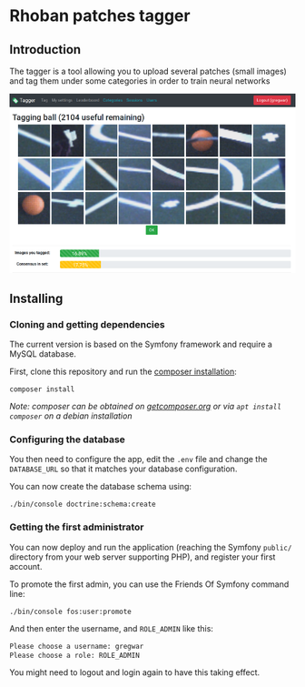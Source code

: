 # Rhoban patches tagger

## Introduction

The tagger is a tool allowing you to upload several patches (small images) and tag them under some categories in order to train neural networks

![tagger.png](tagger.png)

## Installing

### Cloning and getting dependencies

The current version is based on the Symfony framework and require a MySQL database.

First, clone this repository and run the [composer installation](https://getcomposer.org/):

    composer install

*Note: composer can be obtained on [getcomposer.org](https://getcomposer.org/) or via `apt install composer` on a debian installation*

### Configuring the database

You then need to configure the app, edit the `.env` file and change the `DATABASE_URL` so that it matches your database configuration.

You can now create the database schema using:

    ./bin/console doctrine:schema:create

### Getting the first administrator

You can now deploy and run the application (reaching the Symfony `public/` directory from your web server supporting PHP), and register your first account.

To promote the first admin, you can use the Friends Of Symfony command line:

    ./bin/console fos:user:promote

And then enter the username, and `ROLE_ADMIN` like this:

    Please choose a username: gregwar
    Please choose a role: ROLE_ADMIN

You might need to logout and login again to have this taking effect.
